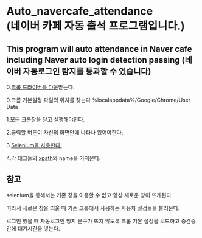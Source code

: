 # Auto_navercafe_attendance <br>(네이버 카페 자동 출석 프로그램입니다.)
## This program will auto attendance in Naver cafe including Naver auto login detection passing (네이버 자동로그인 탐지를 통과할 수 있습니다)

0.[크롬 드라이버를 다운](http://chromedriver.chromium.org/downloads)받는다.

0.크롬 기본설정 파일의 위치를 찾는다 %localappdata%/Google/Chrome/User Data

1.모든 크롬창을 닫고 실행해야한다.

2.클릭할 버튼이 자신의 화면안에 나타나 있어야한다.

3.[Selenium을 사용한다.](http://pythonstudy.xyz/python/article/404-%ED%8C%8C%EC%9D%B4%EC%8D%AC-Selenium-%EC%82%AC%EC%9A%A9%ED%95%98%EA%B8%B0)

4.각 태그들의 [xpath](http://lab.gamecodi.com/board/zboard.php?id=GAMECODILAB_Lecture&page=1&sn1=&divpage=1&sn=off&ss=on&sc=on&select_arrange=hit&desc=asc&no=495)와 name을 가져온다.



## 참고

selenium을 통해서는 기존 창을 이용할 수 없고 항상 새로운 창이 뜨게된다.

따라서 새로운 창을 띄울 때 기존 크롬에서 사용하는 사용차 설정들을 불러온다.

로그인 했을 때 자동로그인 방지 문구가 뜨지 않도록 크롬 기본 설정을 로드하고 중간중간에 대기시간을 넣는다.

